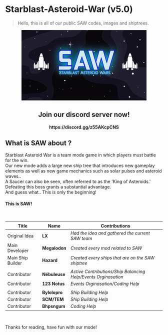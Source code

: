 # Starblast-Asteroid-War (v5.0)
> Hello, this is all of our public SAW codes, images and shiptrees.

<div align="center">
  <img src="https://raw.githubusercontent.com/TheGreatMegalodon/Starblast-Asteroid-War-public/main/images/SAWreadme.gif" alt="SAW_Banner" width="400">
  <div>
    <h2>Join our discord server now!</h2>
    <h4>https://discord.gg/z55AKcpCNS</h4>
  </div>
</div>

##    What is SAW about ?
Starblast Asteroid War is a team mode game in which players must battle for the win.<br>
Our new mode adds a large new ship tree that introduces new gameplay elements as well as new game mechanics such as solar pulses and asteroid waves..<br>
A Saucer can also be seen, often referred to as the 'King of Asteroids.' Defeating this boss grants a substantial advantage.<br>
And guess what.. This is only the beginning!<br>
#### This is SAW!
<br>

| Title | Name | Contributions |
| --- | --- | --- |
| Original Idea | **LX** | _Had the idea and gathered the current SAW team_ |
| Main Developer | **Megalodon** | _Created every mod related to SAW_ |
| Main Ship Builder | **Hazard** | _Created every ships that are on the SAW shiptree_ |
|  |  |  |
| Contributor | **Nébuleuse** | _Active Contributions/Ship Balancing Help/Events Orginasation_ |
| Contributor | **123 Notus** | _Events Orginasation/Coding Help_ |
|  |  |  |
| Contributor | **Bylolopro** | _Ship Building Help_ |
| Contributor | **SCM/TEM** | _Ship Building Help_ |
| Contributor | **Bhpsngum** | _Coding Help_ |

<br>

Thanks for reading, have fun with our mode!
